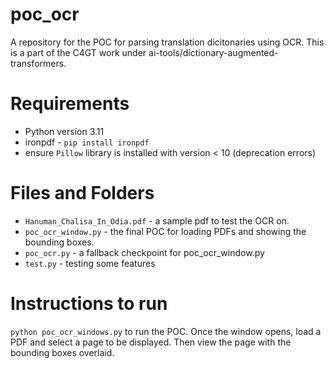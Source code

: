 # poc_ocr
A repository for the POC for parsing translation dicitonaries using OCR. This is a part of the C4GT work under ai-tools/dictionary-augmented-transformers.

# Requirements
- Python version 3.11
- ironpdf - `pip install ironpdf`
- ensure `Pillow` library is installed with version < 10 (deprecation errors)

# Files and Folders
- `Hanuman_Chalisa_In_Odia.pdf` - a sample pdf to test the OCR on.
- `poc_ocr_window.py` - the final POC for loading PDFs and showing the bounding boxes.
- `poc_ocr.py` - a fallback checkpoint for poc_ocr_window.py
- `test.py` - testing some features

# Instructions to run
`python poc_ocr_windows.py` to run the POC. Once the window opens, load a PDF and select a page to be displayed. Then view the page with the bounding boxes overlaid.